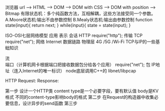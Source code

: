 浏览器
    url --> HTML --> DOM --> DOM with CSS --> DOM with position --> Bitmap
    有限状态机：多个纯函数方法，互相解耦，这些方法接受同一个参数。
      A.Moore状态机:输出不由参数控制
      B.Mealy状态机:输出由参数控制
      function state(input){
        return next;
      }
      while(input){
        state = state(input);
      }

ISO-OSI七层网络模型
  应用
  表示
  会话
      HTTP    require("http");
  传输
      TCP     require("net");
  网络
      Internet
  数据链路
  物理层
      4G /5G /Wi-Fi
  TCP与IP的一些基础知识

  流      
  端口（计算机网卡根据端口把接收数据包分给各个应用）
    require("net");
  包
  IP地址（连入Internet的唯一标识）
    node底层调用C++的 libnet/libpcap

HTTP
  Request:
  Response:

  第一步    设计一个HTTP类   content type是一个必要字段，要有默认值
            body是KV格式    不同的content-type影响body的格式
  第二步    在Request的构造器中收集必要信息，设计异步的send函数
  第三步  
